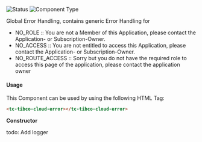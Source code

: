 
![Status][auto] ![Component Type][minor] <!--Component Meta {"created_by":"HP", "reviewed_by":"---", "last_modified_by":"HP", "comment":"needs review as wont work (png and local path)"} Component Meta -->


<p>Global Error Handling, contains generic Error Handling for</p>

<ul>

<li>NO_ROLE :: You are not a Member of this Application, please contact the Application- or Subscription-Owner.</li>

<li>NO_ACCESS :: You are not entitled to access this Application, please contact the Application- or Subscription-Owner.</li>

<li>NO_ROUTE_ACCESS :: Sorry but you do not have the required role to access this page of the application, please contact the application owner</li>

</ul>



#### Usage


This Component can be used by using the following HTML Tag:

```html
<tc-tibco-cloud-error></tc-tibco-cloud-error>
```


<b>Constructor</b>


<p>todo: Add logger</p>




[auto]: https://img.shields.io/badge/Status-auto%20generated-lightgrey.svg?style=flat "auto generated"

[manually]: https://img.shields.io/badge/Status-manually%20created-yellow.svg?style=flat "manually created"

[draft]: https://img.shields.io/badge/Status-draft-red.svg?style=flat "draft"

[review]: https://img.shields.io/badge/Status-need%20review-yellowgreen.svg?style=flat "need review"

[review done]: https://img.shields.io/badge/Status-review%20done-green.svg?style=flat "review done"

[finalized]: https://img.shields.io/badge/Status-finalized-brightgreen.svg?style=flat "finalized"

[top]: https://img.shields.io/badge/Component%20Type-Top-blue.svg?style=flat "top Component"

[major]: https://img.shields.io/badge/Component%20Type-major%20Component-blue.svg?style=flat "major Component"

[minor]: https://img.shields.io/badge/Component%20Type-minor%20Component-blue.svg?style=flat "minor Component"


